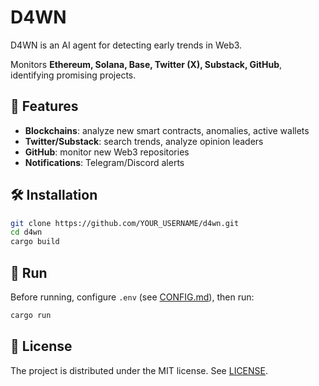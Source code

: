 # D4WN

D4WN is an AI agent for detecting early trends in Web3.

Monitors **Ethereum, Solana, Base, Twitter (X), Substack, GitHub**, identifying promising projects.

## 🚀 Features
- **Blockchains**: analyze new smart contracts, anomalies, active wallets
- **Twitter/Substack**: search trends, analyze opinion leaders
- **GitHub**: monitor new Web3 repositories
- **Notifications**: Telegram/Discord alerts

## 🛠 Installation
```sh
git clone https://github.com/YOUR_USERNAME/d4wn.git
cd d4wn
cargo build
```

## 📡 Run
Before running, configure `.env` (see [CONFIG.md](CONFIG.md)), then run:
```sh
cargo run
```

## 📜 License
The project is distributed under the MIT license. See [LICENSE](LICENSE).
